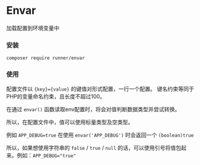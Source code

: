 # Envar

加载配置到环境变量中

### 安装
```
composer require runner/envar
```

### 使用

配置文件以 `{key}={value}` 的键值对形式配置，一行一个配置。 键名约束等同于PHP的变量命名约束，且长度不超过100。

在通过 `envar()` 函数读取env配置时，将会对值判断数据类型并尝试转换。

所以，在配置文件中，值可以使用标量类型及空类型。

例如 `APP_DEBUG=true` 在使用 `envar('APP_DEBUG')` 时会返回一个 `(boolean)true`

所以，如果想使用字符串的 `false` / `true` / `null` 的话，可以使用引号将值包起来。例如：`APP_DEBUG="true"`